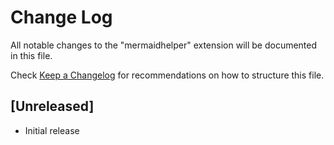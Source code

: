 # Change Log

All notable changes to the "mermaidhelper" extension will be documented in this file.

Check [Keep a Changelog](http://keepachangelog.com/) for recommendations on how to structure this file.

## [Unreleased]

- Initial release